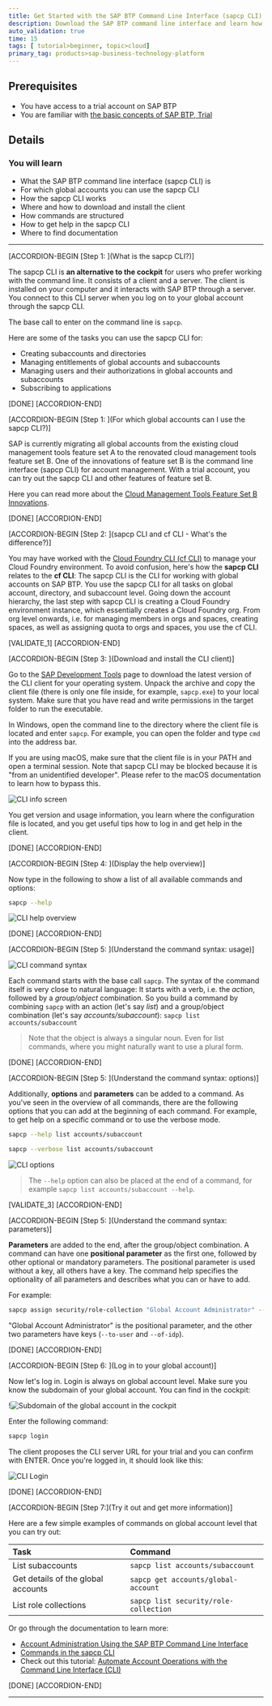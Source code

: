 ```yaml
---
title: Get Started with the SAP BTP Command Line Interface (sapcp CLI)
description: Download the SAP BTP command line interface and learn how to use it.
auto_validation: true
time: 15
tags: [ tutorial>beginner, topic>cloud]
primary_tag: products>sap-business-technology-platform
---
```


## Prerequisites
 - You have access to a trial account on SAP BTP
 - You are familiar with [the basic concepts of SAP BTP, Trial](cp-trial-quick-onboarding)

## Details
### You will learn
  - What the SAP BTP command line interface (sapcp CLI) is
  - For which global accounts you can use the sapcp CLI
  - How the sapcp CLI works
  - Where and how to download and install the client
  - How commands are structured
  - How to get help in the sapcp CLI
  - Where to find documentation


---

[ACCORDION-BEGIN [Step 1: ](What is the sapcp CLI?)]

The sapcp CLI is **an alternative to the cockpit** for users who prefer working with the command line. It consists of a client and a server. The client is installed on your computer and it interacts with SAP BTP through a server. You connect to this CLI server when you log on to your global account through the sapcp CLI.

The base call to enter on the command line is `sapcp`.

Here are some of the tasks you can use the sapcp CLI for:

- Creating subaccounts and directories
- Managing entitlements of global accounts and subaccounts
- Managing users and their authorizations in global accounts and subaccounts
- Subscribing to applications

[DONE]
[ACCORDION-END]


[ACCORDION-BEGIN [Step 1: ](For which global accounts can I use the sapcp CLI?)]

SAP is currently migrating all global accounts from the existing cloud management tools feature set A to the renovated cloud management tools feature set B. One of the innovations of feature set B is the command line interface (sapcp CLI) for account management. With a trial account, you can try out the sapcp CLI and other features of feature set B.  

Here you can read more about the [Cloud Management Tools Feature Set B Innovations](https://help.sap.com/viewer/3504ec5ef16548778610c7e89cc0eac3/Cloud/en-US/caf4e4e23aef4666ad8f125af393dfb2.html).


[DONE]
[ACCORDION-END]

[ACCORDION-BEGIN [Step 2: ](sapcp CLI and cf CLI - What's the difference?)]

You may have worked with the [Cloud Foundry CLI (cf CLI)](cp-cf-download-cli) to manage your Cloud Foundry environment. To avoid confusion, here's how the **sapcp CLI** relates to the **cf CLI**:
The sapcp CLI is the CLI for working with global accounts on SAP BTP. You use the sapcp CLI for all tasks on global account, directory, and subaccount level. Going down the account hierarchy, the last step with sapcp CLI is creating a Cloud Foundry environment instance, which essentially creates a Cloud Foundry org. From org level onwards, i.e. for managing members in orgs and spaces, creating spaces, as well as assigning quota to orgs and spaces, you use the cf CLI.

[VALIDATE_1]
[ACCORDION-END]


[ACCORDION-BEGIN [Step 3: ](Download and install the CLI client)]

Go to the <a href="https://tools.hana.ondemand.com/#cloud-cpcli">SAP Development Tools</a> page to download the latest version of the CLI client for your operating system. Unpack the archive and copy the client file (there is only one file inside, for example, `sapcp.exe`) to your local system. Make sure that you have read and write permissions in the target folder to run the executable.

In Windows, open the command line to the directory where the client file is located and enter `sapcp`. For example, you can open the folder and type `cmd` into the address bar.

If you are using macOS, make sure that the client file is in your PATH and open a terminal session. Note that sapcp CLI may be blocked because it is "from an unidentified developer". Please refer to the macOS documentation to learn how to bypass this.

![CLI info screen](sapcp.png)

You get version and usage information, you learn where the configuration file is located, and you get useful tips how to log in and get help in the client.

[DONE]
[ACCORDION-END]

[ACCORDION-BEGIN [Step 4: ](Display the help overview)]

Now type in the following to show a list of all available commands and options:

```Bash
sapcp --help
```
![CLI help overview](sapcp--help.png)

[DONE]
[ACCORDION-END]


[ACCORDION-BEGIN [Step 5: ](Understand the command syntax: usage)]

![CLI command syntax](usage.png)

Each command starts with the base call `sapcp`. The syntax of the command itself is very close to natural language: It starts with a verb, i.e. the *action*, followed by a *group/object* combination. So you build a command by combining `sapcp` with an action (let's say *list*) and a group/object combination (let's say *accounts/subaccount*):  `sapcp list accounts/subaccount`

>Note that the object is always a singular noun. Even for list commands, where you might naturally want to use a plural form.

[DONE]
[ACCORDION-END]

[ACCORDION-BEGIN [Step 5: ](Understand the command syntax: options)]

Additionally, **options** and **parameters** can be added to a command. As you've seen in the overview of all commands, there are the following options that you can add at the beginning of each command. For example, to get help on a specific command or to use the verbose mode.

```Bash
sapcp --help list accounts/subaccount
```

```Bash
sapcp --verbose list accounts/subaccount
```

![CLI options](options.png)

>The `--help` option can also be placed at the end of a command, for example `sapcp list accounts/subaccount --help`.

[VALIDATE_3]
[ACCORDION-END]


[ACCORDION-BEGIN [Step 5: ](Understand the command syntax: parameters)]

**Parameters** are added to the end, after the group/object combination. A command can have one **positional parameter** as the first one, followed by other optional or mandatory parameters. The positional parameter is used without a key, all others have a key. The command help specifies the optionality of all parameters and describes what you can or have to add.

For example:

```Bash
sapcp assign security/role-collection "Global Account Administrator" --to-user example@mail.com --of-idp my-idp
```

"Global Account Administrator" is the positional parameter, and the other two parameters have keys (`--to-user` and `--of-idp`).

[DONE]
[ACCORDION-END]

[ACCORDION-BEGIN [Step 6: ](Log in to your global account)]

Now let's log in. Login is always on global account level. Make sure you know the subdomain of your global account. You can find in the cockpit:

!![Subdomain of the global account in the cockpit](subdomain-ga.png)

Enter the following command:

```Bash
sapcp login
```

The client proposes the CLI server URL for your trial and you can confirm with ENTER. Once you're logged in, it should look like this:

![CLI Login](sapcplogin.png)

[DONE]
[ACCORDION-END]

[ACCORDION-BEGIN [Step 7:](Try it out and get more information)]

Here are a few simple examples of commands on global account level that you can try out:

|  Task                                   | Command
|  :-------------                         | :-------------
|  List subaccounts                       | `sapcp list accounts/subaccount`
|  Get details of the global accounts     | `sapcp get accounts/global-account`
|  List role collections                  | `sapcp list security/role-collection`


Or go through the documentation to learn more:

- [Account Administration Using the SAP BTP Command Line Interface](https://help.sap.com/viewer/65de2977205c403bbc107264b8eccf4b/Cloud/en-US/7c6df2db6332419ea7a862191525377c.html)
- [Commands in the sapcp CLI](https://help.sap.com/viewer/65de2977205c403bbc107264b8eccf4b/Cloud/en-US/a03a5550cdd44fa48ff78d70ca7c9651.html)
- Check out this tutorial: [Automate Account Operations with the Command Line Interface (CLI)](cp-cli-automate-operations)

[DONE]
[ACCORDION-END]


---
